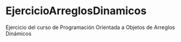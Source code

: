 # EjercicioArreglosDinamicos
Ejercicio del curso de Programación Orientada a Objetos de Arreglos Dinámicos
